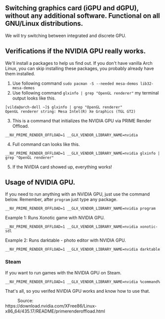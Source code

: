 ## Switching graphics card (iGPU and dGPU), without any additional software. Functional on all GNU/Linux distributions.
We will try switching between integrated and discrete GPU.

## Verifications if the NVIDIA GPU really works.
We'll install a packages to help us find out. If you don't have vanilla Arch Linux, you can skip installing these packages, you probably already have them installed.

1. Use following command ```sudo pacman -S --needed mesa-demos lib32-mesa-demos```
2. Use following command ```glxinfo | grep "OpenGL renderer"``` my terminal output looks like this.
```
[vilda@arch-dell ~]$ glxinfo | grep "OpenGL renderer"
OpenGL renderer string: Mesa Intel(R) Xe Graphics (TGL GT2)
```
3. This is a command that initializes the NVIDIA GPU via PRIME Render Offload.
```
__NV_PRIME_RENDER_OFFLOAD=1 __GLX_VENDOR_LIBRARY_NAME=nvidia
```
4. Full command can looks like this. 
```
__NV_PRIME_RENDER_OFFLOAD=1 __GLX_VENDOR_LIBRARY_NAME=nvidia glxinfo | grep "OpenGL renderer"
```
5. If the NVIDIA card showed up, everything works!
## Usage of NVIDIA GPU.
If you need to run anything with an NVIDIA GPU, just use the command below. Remember, after ```program``` just type any package.

```
__NV_PRIME_RENDER_OFFLOAD=1 __GLX_VENDOR_LIBRARY_NAME=nvidia program
```
Example 1: Runs Xonotic game with NVIDIA GPU.
```
__NV_PRIME_RENDER_OFFLOAD=1 __GLX_VENDOR_LIBRARY_NAME=nvidia xonotic-sdl
```
Example 2: Runs darktable - photo editor with NVIDIA GPU.
```
__NV_PRIME_RENDER_OFFLOAD=1 __GLX_VENDOR_LIBRARY_NAME=nvidia darktable
```
### Steam
If you want to run games with the NVIDIA GPU on Steam.
```
__NV_PRIME_RENDER_OFFLOAD=1 __GLX_VENDOR_LIBRARY_NAME=nvidia %command%
```
That's all, so you verifed NVIDIA GPU works and know how to use that.
<dd> Source: </dd>
https://download.nvidia.com/XFree86/Linux-x86_64/435.17/README/primerenderoffload.html
